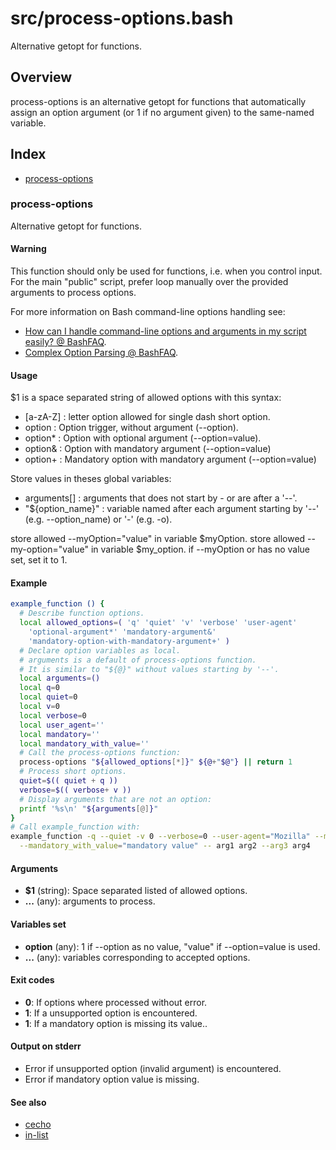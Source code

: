 # src/process-options.bash

Alternative getopt for functions.

## Overview

process-options is an alternative getopt for functions that automatically
assign an option argument (or 1 if no argument given) to the same-named
variable.

## Index

* [process-options](#process-options)

### process-options

Alternative getopt for functions.

#### Warning

This function should only be used for functions, i.e. when you
control input. For the main "public" script, prefer loop manually over the
provided arguments to process options.

For more information on Bash command-line options handling see:

* [How can I handle command-line options and arguments in my script easily? @ BashFAQ](https://mywiki.wooledge.org/BashFAQ/035).
* [Complex Option Parsing @ BashFAQ](https://mywiki.wooledge.org/ComplexOptionParsing).

#### Usage

$1 is a space separated string of allowed options with this syntax:

* [a-zA-Z] : letter option allowed for single dash short option.
* option : Option trigger, without argument (--option).
* option* : Option with optional argument (--option=value).
* option& : Option with mandatory argument (--option=value)
* option+ : Mandatory option with mandatory argument (--option=value)

Store values in theses global variables:

* arguments[] : arguments that does not start by - or are after a '--'.
* "${option_name}" : variable named after each argument starting by '--' (e.g. --option_name) or '-' (e.g. -o).

store allowed --myOption="value" in variable $myOption.
store allowed --my-option="value" in variable $my_option.
if --myOption or has no value set, set it to 1.

#### Example

```bash
example_function () {
  # Describe function options.
  local allowed_options=( 'q' 'quiet' 'v' 'verbose' 'user-agent'
    'optional-argument*' 'mandatory-argument&'
    'mandatory-option-with-mandatory-argument+' )
  # Declare option variables as local.
  # arguments is a default of process-options function.
  # It is similar to "${@}" without values starting by '--'.
  local arguments=()
  local q=0
  local quiet=0
  local v=0
  local verbose=0
  local user_agent=''
  local mandatory=''
  local mandatory_with_value=''
  # Call the process-options function:
  process-options "${allowed_options[*]}" ${@+"$@"} || return 1
  # Process short options.
  quiet=$(( quiet + q ))
  verbose=$(( verbose+ v ))
  # Display arguments that are not an option:
  printf '%s\n' "${arguments[@]}"
}
# Call example_function with:
example_function -q --quiet -v 0 --verbose=0 --user-agent="Mozilla" --mandatory \
  --mandatory_with_value="mandatory value" -- arg1 arg2 --arg3 arg4
```

#### Arguments

* **$1** (string): Space separated listed of allowed options.
* **...** (any): arguments to process.

#### Variables set

* **option** (any): 1 if --option as no value, "value" if --option=value is used.
* **...** (any): variables corresponding to accepted options.

#### Exit codes

* **0**: If options where processed without error.
* **1**: If a unsupported option is encountered.
* **1**: If a mandatory option is missing its value..

#### Output on stderr

* Error if unsupported option (invalid argument) is encountered.
* Error if mandatory option value is missing.

#### See also

* [cecho](./cecho.md#cecho)
* [in-list](./in-list.md#in-list)

